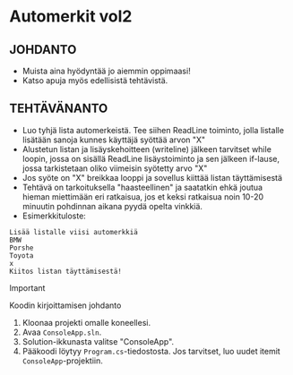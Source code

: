 # Automerkit vol2

## JOHDANTO
- Muista aina hyödyntää jo aiemmin oppimaasi!
- Katso apuja myös edellisistä tehtävistä. 
 
## TEHTÄVÄNANTO
- Luo tyhjä lista automerkeistä. Tee siihen ReadLine toiminto, jolla listalle lisätään sanoja kunnes käyttäjä syöttää arvon "X"
- Alustetun listan ja lisäyskehoitteen (writeline) jälkeen tarvitset while loopin, jossa on sisällä ReadLine lisäystoiminto ja sen jälkeen if-lause, jossa tarkistetaan oliko viimeisin syötetty arvo "X" 
- Jos syöte on "X" breikkaa looppi ja sovellus kiittää listan täyttämisestä
- Tehtävä on tarkoituksella "haasteellinen" ja saatatkin ehkä joutua hieman miettimään eri ratkaisua, jos et keksi ratkaisua noin 10-20 minuutin pohdinnan aikana pyydä opelta vinkkiä.
- Esimerkkituloste:

```
Lisää listalle viisi automerkkiä
BMW
Porshe
Toyota
x
Kiitos listan täyttämisestä!

```

> [!IMPORTANT]
> Koodin kirjoittamisen johdanto
1. Kloonaa projekti omalle koneellesi.
2. Avaa `ConsoleApp.sln`.
3. Solution-ikkunasta valitse "ConsoleApp".
4. Pääkoodi löytyy `Program.cs`-tiedostosta. Jos tarvitset, luo uudet itemit `ConsoleApp`-projektiin.
